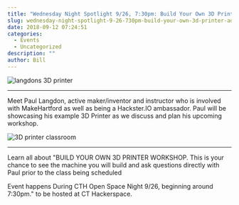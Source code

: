 ```yaml
---
title: "Wednesday Night Spotlight 9/26, 7:30pm: Build Your Own 3D Printer  advanced Preview / Discussion"
slug: wednesday-night-spotlight-9-26-730pm-build-your-own-3d-printer-advanced-preview-discussion
date: 2018-09-12 07:24:51
categories:
  - Events
  - Uncategorized
description: ""
author: Bill
---
```


![langdons 3D printer](/uploads/2018/09/langdons-3d-printer-300x170.png)

<hr />

Meet Paul Langdon, active maker/inventor and instructor who is involved with MakeHartford as well as being a Hackster.IO ambassador. Paul will be showcasing his example 3D Printer as we discuss and plan his upcoming workshop.

![3D printer classroom](/uploads/2018/09/3d-printer-classroom-300x225.jpg)

<hr />

Learn all about "BUILD YOUR OWN 3D PRINTER WORKSHOP. This is your chance to see the machine you will build and ask questions directly with Paul prior to the class being scheduled

Event happens During CTH Open Space Night 9/26, beginning around 7:30pm." to be hosted at CT Hackerspace.
